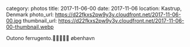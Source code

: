category: photos 
title: 2017-11-06-00
date: 2017-11-06
location: Kastrup, Denmark
photo_url: https://d22fkxs2pw9y3y.cloudfront.net/2017-11-06-00.jpg
thumbnail_url: https://d22fkxs2pw9y3y.cloudfront.net/2017-11-06-00-thumbnail.webp

Outono ferrugento.🧠🧜🏻‍♀️🍁           øbenhavn   